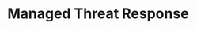 ---
title: Managed Threat Response
type: products
image: /img/products-jumbotron.jpg
heading: How do you response to a cyber attack such as ransomware?
description: >-
  At only $9.80 per PC monthly (no contract), our 24/7 team of security experts are here to help.
  We will proactively
  1. monitor for any malicious activities on your PC
  2. remotely remediate the cyber attack once we detect it
  3. report to you What happened, How we remediate and How to prevent it from happening again
main:
  heading: Benefits
  description: >
    1. Priced for SME, $9.80 per PC monthly. No contract.
    2. It's a Managed Service. You don't have to do anything.
    3. Save your time and sanity from having to go through a cyber attack (again?).
---